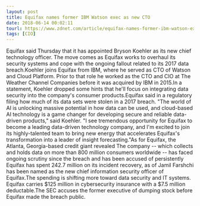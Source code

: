 ```yaml
---
layout: post
title: Equifax names former IBM Watson exec as new CTO
date: 2018-06-14 00:02:11
tourl: https://www.zdnet.com/article/equifax-names-former-ibm-watson-exec-as-new-cto/
tags: [CIO]
---
```

Equifax said Thursday that it has appointed Bryson Koehler as its new chief technology officer. The move comes as Equifax works to overhaul its security systems and cope with the ongoing fallout related to its 2017 data breach.Koehler joins Equifax from IBM, where he served as CTO of Watson and Cloud Platform. Prior to that role he worked as the CTO and CIO at The Weather Channel Companies before it was acquired by IBM in 2015.In a statement, Koehler dropped some hints that he'll focus on integrating data security into the company's consumer products.Equifax said in a regulatory filing how much of its data sets were stolen in a 2017 breach. "The world of AI is unlocking massive potential in how data can be used, and cloud-based AI technology is a game changer for developing secure and reliable data-driven products," said Koehler. "I see tremendous opportunity for Equifax to become a leading data-driven technology company, and I'm excited to join its highly-talented team to bring new energy that accelerates Equifax's transformation into a leader of insight forecasting."As for Equifax, the Atlanta, Georgia-based credit giant revealed The company -- which collects and holds data on more than 800 million consumers worldwide -- has faced ongoing scrutiny since the breach and has been accused of persistently Equifax has spent 242.7 million on its incident recovery, as of Jamil Farshchi has been named as the new chief information security officer of Equifax.The spending is shifting more toward data security and IT systems. Equifax carries $125 million in cybersecurity insurance with a $7.5 million deductable.The SEC accuses the former executive of dumping stock before Equifax made the breach public.